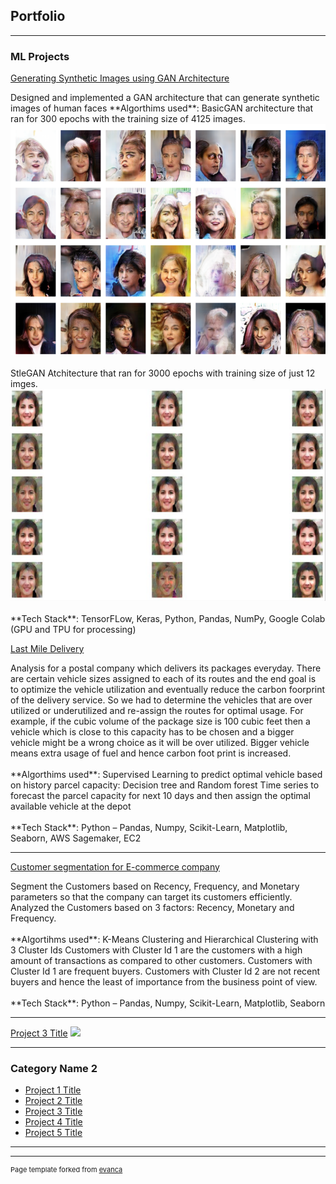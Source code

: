 ## Portfolio

---

### ML Projects

[Generating Synthetic Images using GAN Architecture](/sample_page)
<p> Designed and implemented a GAN architecture that can generate synthetic images of human faces
**Algorthims used**:  
        BasicGAN architecture that ran for 300 epochs with the training size of 4125 images. 
        <img src="images/BasicGAN.png?raw=true"/> <br> </br>
        StleGAN Atchitecture that ran for 3000 epochs with training size of just 12 imges.
        <img src="images/styleGAN.png?raw=true"/>  <br> </br>
**Tech Stack**: TensorFLow, Keras, Python, Pandas, NumPy, Google Colab (GPU and TPU for processing)
<p/>


[Last Mile Delivery](/sample_page)
<p> Analysis for a postal company which delivers its packages everyday. There are certain vehicle sizes assigned to each of its routes and the end goal is to optimize the vehicle utilization and eventually reduce the carbon foorprint of the delivery service. So we had to determine the vehicles that are over utilized or underutilized and re-assign the routes for optimal usage. For example, if the cubic volume of the package size is 100 cubic feet then a vehicle which is close to this capacity has to be chosen and a bigger vehicle might be a wrong choice as it will be over utilized. Bigger vehicle means extra usage of fuel and hence carbon foot print is increased.   <br> </br>
**Algorthims used**:  
        Supervised Learning to predict optimal vehicle based on history parcel capacity: Decision tree and Random forest 
        Time series to forecast the parcel capacity for next 10 days and then assign the optimal available vehicle at the depot  <br> </br>
**Tech Stack**: Python – Pandas, Numpy, Scikit-Learn, Matplotlib, Seaborn, AWS Sagemaker, EC2
<p/>

---
[Customer segmentation for E-commerce company](/pdf/sample_presentation.pdf)
<p> Segment the Customers based on Recency, Frequency, and Monetary parameters so that the company can target its customers efficiently. Analyzed the Customers based on 3 factors: Recency, Monetary and Frequency.   <br> </br>
**Algortihms used**: K-Means Clustering and Hierarchical Clustering  with 3 Cluster Ids
Customers with Cluster Id 1 are the customers with a high amount of transactions as compared to other customers.
Customers with Cluster Id 1 are frequent buyers.
Customers with Cluster Id 2 are not recent buyers and hence the least of importance from the business point of view.  <br> </br>
**Tech Stack**: Python – Pandas, Numpy, Scikit-Learn, Matplotlib, Seaborn
<p/>

---
[Project 3 Title](http://example.com/)
<img src="images/dummy_thumbnail.jpg?raw=true"/>

---

### Category Name 2

- [Project 1 Title](http://example.com/)
- [Project 2 Title](http://example.com/)
- [Project 3 Title](http://example.com/)
- [Project 4 Title](http://example.com/)
- [Project 5 Title](http://example.com/)

---




---
<p style="font-size:11px">Page template forked from <a href="https://github.com/evanca/quick-portfolio">evanca</a></p>
<!-- Remove above link if you don't want to attibute -->

